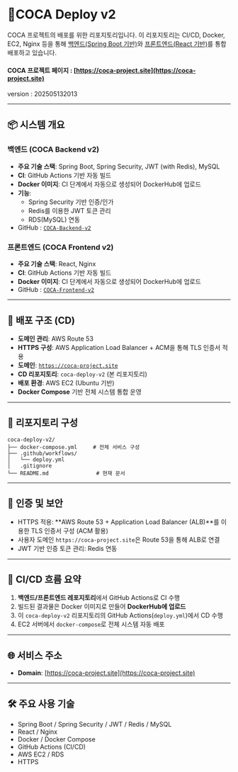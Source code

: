 # 📆COCA Deploy v2  
  
COCA 프로젝트의 배포를 위한 리포지토리입니다. 이 리포지토리는 CI/CD, Docker, EC2, Nginx 등을 통해 [백엔드(Spring Boot 기반)](https://github.com//KRSuchan/COCA-Backend-v2/)와 [프론트엔드(React 기반)](https://github.com//KRSuchan/COCA-Frontend-v2/)를 통합 배포하고 있습니다.  
#### COCA 프로젝트 페이지 : [https://coca-project.site](https://coca-project.site)  
version : 202505132013

---

## 📦 시스템 개요

### 백엔드 (COCA Backend v2)
- **주요 기술 스택**: Spring Boot, Spring Security, JWT (with Redis), MySQL
- **CI**: GitHub Actions 기반 자동 빌드
- **Docker 이미지**: CI 단계에서 자동으로 생성되어 DockerHub에 업로드
- **기능**:
  - Spring Security 기반 인증/인가
  - Redis를 이용한 JWT 토큰 관리
  - RDS(MySQL) 연동
- GitHub : [`COCA-Backend-v2`](https://github.com/KRSuchan/COCA-Backend-v2)

### 프론트엔드 (COCA Frontend v2)
- **주요 기술 스택**: React, Nginx
- **CI**: GitHub Actions 기반 자동 빌드
- **Docker 이미지**: CI 단계에서 자동으로 생성되어 DockerHub에 업로드
- GitHub : [`COCA-Frontend-v2`](https://github.com//KRSuchan/COCA-Frontend-v2)

---

## 🚀 배포 구조 (CD)

- **도메인 관리**: AWS Route 53
- **HTTPS 구성**: AWS Application Load Balancer + ACM을 통해 TLS 인증서 적용
- **도메인**: [`https://coca-project.site`](https://coca-project.site)
- **CD 리포지토리**: `coca-deploy-v2` (본 리포지토리)
- **배포 환경**: AWS EC2 (Ubuntu 기반)
- **Docker Compose** 기반 전체 시스템 통합 운영

---

## 📁 리포지토리 구성
```
coca-deploy-v2/  
├── docker-compose.yml     # 전체 서비스 구성  
├── .github/workflows/
│   └── deploy.yml
│   .gitignore
└── README.md               # 현재 문서
```

---

## 🔐 인증 및 보안

- HTTPS 적용: **AWS Route 53 + Application Load Balancer (ALB)**를 이용한 TLS 인증서 구성 (ACM 활용)
- 사용자 도메인 `https://coca-project.site`은 Route 53을 통해 ALB로 연결
- JWT 기반 인증 토큰 관리: Redis 연동

---

## 🔄 CI/CD 흐름 요약

1. **백엔드/프론트엔드 레포지토리**에서 GitHub Actions로 CI 수행
2. 빌드된 결과물은 Docker 이미지로 만들어 **DockerHub에 업로드**
3. 이 `coca-deploy-v2` 리포지토리의 GitHub Actions(`deploy.yml`)에서 CD 수행
4. EC2 서버에서 `docker-compose`로 전체 시스템 자동 배포

---

## 🌐 서비스 주소

- **Domain**: [https://coca-project.site](https://coca-project.site)

---

## 🛠 주요 사용 기술

- Spring Boot / Spring Security / JWT / Redis / MySQL
- React / Nginx
- Docker / Docker Compose
- GitHub Actions (CI/CD)
- AWS EC2 / RDS
- HTTPS
